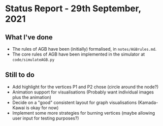 # Status Report - 29th September, 2021


## What I've done

* The rules of AGB have been (initially) formalised, in `notes/AGBrules.md`.
* The core rules of AGB have been implemented in the simulator at `code/simulateAGB.py`

## Still to do
* Add highlight for the vertices P1 and P2 chose (circle around the node?)
* Animation support for visualisations (Probably want individual images plus the animation)
* Decide on a "good" consistent layout for graph visualisations (Kamada-Kawai is okay for now)
* Implement some more strategies for burning vertices (maybe allowing user input for testing purposes?)